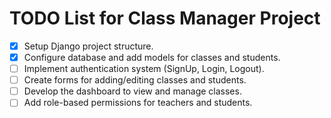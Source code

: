 # TODO List for Class Manager Project

- [x] Setup Django project structure.
- [x] Configure database and add models for classes and students.
- [ ] Implement authentication system (SignUp, Login, Logout).
- [ ] Create forms for adding/editing classes and students.
- [ ] Develop the dashboard to view and manage classes.
- [ ] Add role-based permissions for teachers and students.
